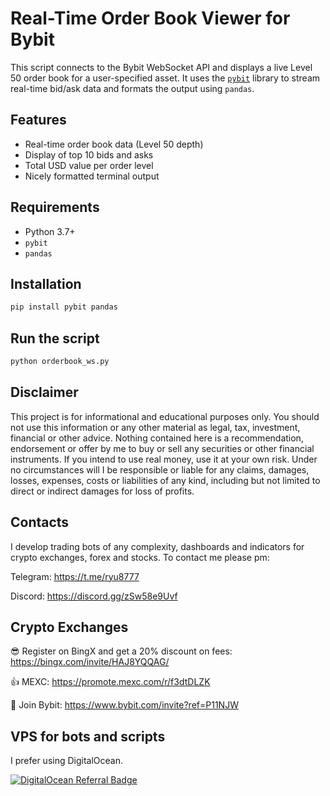 # Real-Time Order Book Viewer for Bybit

This script connects to the Bybit WebSocket API and displays a live Level 50 order book for a user-specified asset. It uses the [`pybit`](https://github.com/verata-veratae/pybit) library to stream real-time bid/ask data and formats the output using `pandas`.

## Features

- Real-time order book data (Level 50 depth)
- Display of top 10 bids and asks
- Total USD value per order level
- Nicely formatted terminal output

## Requirements

- Python 3.7+
- `pybit`
- `pandas`

## Installation

```bash
pip install pybit pandas
```

## Run the script

```bash
python orderbook_ws.py
```

## Disclaimer
This project is for informational and educational purposes only. You should not use this information or any other material as legal, tax, investment, financial or other advice. Nothing contained here is a recommendation, endorsement or offer by me to buy or sell any securities or other financial instruments. If you intend to use real money, use it at your own risk. Under no circumstances will I be responsible or liable for any claims, damages, losses, expenses, costs or liabilities of any kind, including but not limited to direct or indirect damages for loss of profits.

## Contacts
I develop trading bots of any complexity, dashboards and indicators for crypto exchanges, forex and stocks.
To contact me please pm:

Telegram: https://t.me/ryu8777

Discord: https://discord.gg/zSw58e9Uvf

## Crypto Exchanges

😎 Register on BingX and get a 20% discount on fees: https://bingx.com/invite/HAJ8YQQAG/

👍 MEXC: https://promote.mexc.com/r/f3dtDLZK

🐀 Join Bybit: https://www.bybit.com/invite?ref=P11NJW

## VPS for bots and scripts
I prefer using DigitalOcean.
  
[![DigitalOcean Referral Badge](https://web-platforms.sfo2.digitaloceanspaces.com/WWW/Badge%202.svg)](https://www.digitalocean.com/?refcode=3d7f6e57bc04&utm_campaign=Referral_Invite&utm_medium=Referral_Program&utm_source=badge)
  
